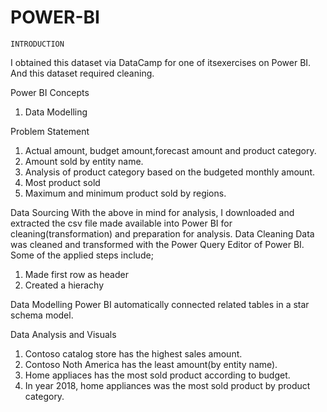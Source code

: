 # POWER-BI
	INTRODUCTION    
I obtained this dataset via DataCamp for one of itsexercises on Power BI. And this dataset required cleaning.

Power BI Concepts
1.	Data Modelling

Problem Statement
1.	Actual amount, budget amount,forecast amount and product category.
2.	Amount sold by entity name.
3.	Analysis of product category based on the budgeted monthly amount.
4.	Most product sold
5.	Maximum and minimum product sold by regions.

Data Sourcing
With the above in mind for analysis, I downloaded and extracted the csv file made available into Power BI for cleaning(transformation) and preparation for analysis.
Data Cleaning
Data was cleaned and transformed with the Power Query Editor of Power BI. Some of the applied steps include;
1.	Made first row as header
2.	Created a hierachy

Data Modelling
Power BI automatically connected related tables in a star schema model.

Data Analysis and Visuals
1.	Contoso catalog store has the highest sales amount.
2.	Contoso Noth America has the least amount(by entity name).
3.	Home appliaces has the most sold product according to budget.
4.	In year 2018, home appliances was the most sold product by product category.
